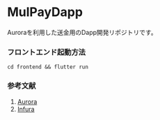 # MulPayDapp
Auroraを利用した送金用のDapp開発リポジトリです。

### フロントエンド起動方法
 `cd frontend && flutter run`

### 参考文献
1. [Aurora](https://aurora.dev/faucet)
2. [Infura](https://infura.io/)